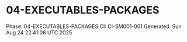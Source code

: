 # 04-EXECUTABLES-PACKAGES
Phase: 04-EXECUTABLES-PACKAGES
CI: CI-SM001-001
Generated: Sun Aug 24 22:41:08 UTC 2025
